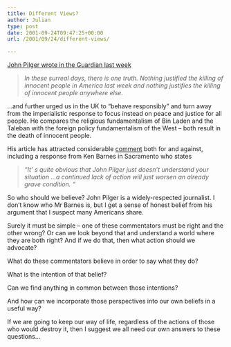 ```yaml
---
title: Different Views?
author: Julian
type: post
date: 2001-09-24T09:47:25+00:00
url: /2001/09/24/different-views/

---
```

[John Pilger wrote in the Guardian last week][1] 

> _In these surreal days, there is one truth. Nothing justified the killing of innocent people in America last week and nothing justifies the killing of innocent people anywhere else._

&#8230;and further urged us in the UK to &#8220;behave responsibly&#8221; and turn away from the imperialistic response to focus instead on peace and justice for all people. He compares the religious fundamentalism of Bin Laden and the Taleban with the foreign policy fundamentalism of the West &#8211; both result in the death of innocent people.

His article has attracted considerable [comment][2] both for and against, including a response from Ken Barnes in Sacramento who states 

> _&#8220;It&#8217; s quite obvious that John Pilger just doesn&#8217;t understand your situation &#8230;a continued lack of action will just worsen an already grave condition. &#8220;_

So who should we believe? John Pilger is a widely-respected journalist. I don&#8217;t know who Mr Barnes is, but I get a sense of honest belief from his argument that I suspect many Americans share. 

Surely it must be simple &#8211; one of these commentators must be right and the other wrong? Or can we look beyond that and understand a world where they are both right? And if we do that, then what action should we advocate? 

What do these commentators believe in order to say what they do? 

What is the intention of that belief?

Can we find anything in common between those intentions?

And how can we incorporate those perspectives into our own beliefs in a useful way?

If we are going to keep our way of life, regardless of the actions of those who would destroy it, then I suggest we all need our own answers to these questions&#8230;

 [1]: https://www.guardian.co.uk/Archive/Article/0,4273,4261662,00.html
 [2]: https://www.guardian.co.uk/Archive/Article/0,4273,4263069,00.html